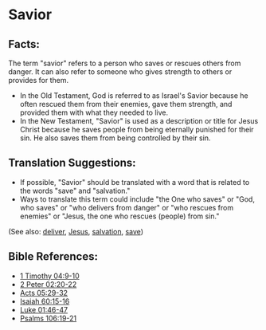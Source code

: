 # Savior #

## Facts: ##

The term "savior" refers to a person who saves or rescues others from danger. It can also refer to someone who gives strength to others or provides for them.

* In the Old Testament, God is referred to as Israel's Savior because he often rescued them from their enemies, gave them strength, and provided them with what they needed to live.
* In the New Testament, "Savior" is used as a description or title for Jesus Christ because he saves people from being eternally punished for their sin. He also saves them from being controlled by their sin.

## Translation Suggestions: ##

* If possible, "Savior" should be translated with a word that is related to the words "save" and "salvation."
* Ways to translate this term could include "the One who saves" or "God, who saves" or "who delivers from danger" or "who rescues from enemies" or "Jesus, the one who rescues (people) from sin."

(See also: [deliver](../kt/deliverer.md), [Jesus](../kt/jesus.md), [salvation](../kt/salvation.md), [save](../kt/save.md))

## Bible References: ##

* [1 Timothy 04:9-10](en/tn/1ti/help/04/09)
* [2 Peter 02:20-22](en/tn/2pe/help/02/20)
* [Acts 05:29-32](en/tn/act/help/05/29)
* [Isaiah 60:15-16](en/tn/isa/help/60/15)
* [Luke 01:46-47](en/tn/luk/help/01/46)
* [Psalms 106:19-21](en/tn/psa/help/106/19)